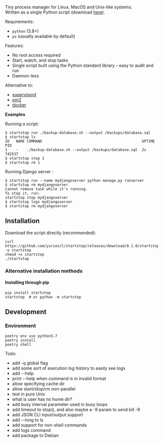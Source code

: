 Tiny process manager for Linux, MacOS and Unix-like systems.  
Written as a single Python script (download [here](https://github.com/yuriescl/startstop/releases/download/0.1.0/startstop)).

Requirements:
- `python` (3.8+)
- `ps` (usually available by default)

Features:
- No root access required
- Start, watch, and stop tasks
- Single script built using the Python standard library - easy to audit and run
- Daemon-less

Alternative to:
- [supervisord](http://supervisord.org/)
- [pm2](https://pm2.keymetrics.io/)
- [docker](https://www.docker.com/)

**Examples**

Running a script:
```
$ startstop run ./backup-database.sh --output /backups/database.sql
$ startstop ls
ID   NAME COMMAND                                              UPTIME PID    
1    -    ./backup-database.sh --output /backups/database.sql  2s     742537 
$ startstop stop 1
$ startstop rm 1
```

Running Django server :
```
$ startstop run --name mydjangoserver python manage.py runserver
$ startstop rm mydjangoserver
Cannot remove task while it's running.
To stop it, run:
startstop stop mydjangoserver
$ startstop logs mydjangoserver
$ startstop rm mydjangoserver
```

## Installation

Download the script directly (recommended):
```
curl https://github.com/yuriescl/startstop/releases/download/0.1.0/startstop -o startstop
chmod +x startstop
./startstop
```

### Alternative installation methods

#### Installing through pip
```
pip install startstop
startstop  # or python -m startstop
```

## Development

### Environment
```
poetry env use python3.7
poetry install
poetry shell
```

Todo:
- add -q global flag
- add some sort of execution log history to easily see logs
- add --help
- print --help when command is in invalid format
- allow specifying cache dir
- allow start/stop/rm non-parallel
- test in pure Unix
- what is user has no home dir?
- add busy interval parameter used in busy loops
- add timeout to stop(), and also maybe a -9 param to send kill -9
- add JSON CLI input/output support
- add --long to ls
- add support for non-shell commands
- add logs command
- add package to Debian
